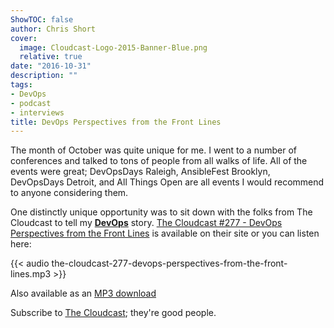 ```yaml
---
ShowTOC: false
author: Chris Short
cover:
  image: Cloudcast-Logo-2015-Banner-Blue.png
  relative: true
date: "2016-10-31"
description: ""
tags:
- DevOps
- podcast
- interviews
title: DevOps Perspectives from the Front Lines
---
```


The month of October was quite unique for me. I went to a number of conferences and talked to tons of people from all walks of life. All of the events were great; DevOpsDays Raleigh, AnsibleFest Brooklyn, DevOpsDays Detroit, and All Things Open are all events I would recommend to anyone considering them.

One distinctly unique opportunity was to sit down with the folks from The Cloudcast to tell my [**DevOps**](https://devopsish.com/) story. [The Cloudcast #277 - DevOps Perspectives from the Front Lines](https://www.thecloudcast.net/2016/10/the-cloudcast-277-devops-perspective.html) is available on their site or you can listen here:

{{< audio the-cloudcast-277-devops-perspectives-from-the-front-lines.mp3 >}}

Also available as an [MP3 download](https://shortcdn.com/chrisshort/the-cloudcast-277-devops-perspectives-from-the-front-lines.mp3)

Subscribe to [The Cloudcast](https://www.thecloudcast.net/2016/10/the-cloudcast-277-devops-perspective.html); they're good people.
